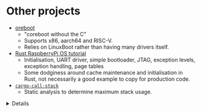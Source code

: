 # Other projects

- [oreboot](https://github.com/oreboot/oreboot)
  - "coreboot without the C"
  - Supports x86, aarch64 and RISC-V.
  - Relies on LinuxBoot rather than having many drivers itself.
- [Rust RaspberryPi OS tutorial](https://github.com/rust-embedded/rust-raspberrypi-OS-tutorials)
  - Initialisation, UART driver, simple bootloader, JTAG, exception levels,
    exception handling, page tables
  - Some dodginess around cache maintenance and initialisation in Rust, not
    necessarily a good example to copy for production code.
- [`cargo-call-stack`](https://crates.io/crates/cargo-call-stack)
  - Static analysis to determine maximum stack usage.

<details>

- The RaspberryPi OS tutorial runs Rust code before the MMU and caches are
  enabled. This will read and write memory (e.g. the stack). However, this has
  the problems mentioned at the beginning of this session regarding unaligned
  access and cache coherency.
  - Without the MMU and cache, unaligned accesses will fault. It builds with
    `aarch64-unknown-none` which sets `+strict-align` to prevent the compiler
    generating unaligned accesses so it should be alright, but this is not
    necessarily the case in general.
  - If it were running in a VM, this can lead to cache coherency issues. The
    problem is that the VM is accessing memory directly with the cache disabled,
    while the host has cacheable aliases to the same memory. Even if the host
    doesn't explicitly access the memory, speculative accesses can lead to cache
    fills, and then changes from one or the other will get lost. Again this is
    alright in this particular case (running directly on the hardware with no
    hypervisor), but isn't a good pattern in general.

</details>
